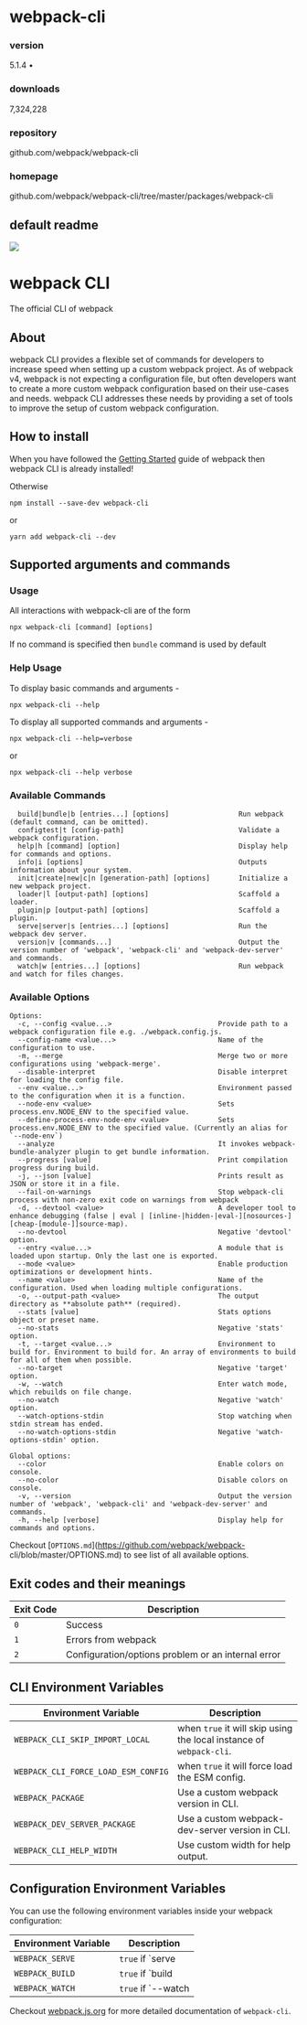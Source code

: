 
# webpack-cli 


### version
5.1.4 • 


### downloads
7,324,228 


### repository
github.com/webpack/webpack-cli 


### homepage
github.com/webpack/webpack-cli/tree/master/packages/webpack-cli 


## default readme



[
![](https://camo.githubusercontent.com/b0573f87b0786eda63c76f2a9a1358e7a653783c25c03c6c908a00b70c713d78/68747470733a2f2f7765627061636b2e6a732e6f72672f6173736574732f69636f6e2d7371756172652d6269672e737667)
](https://github.com/webpack/webpack-cli)

# webpack CLI

The official CLI of webpack

## About

webpack CLI provides a flexible set of commands for developers to increase
speed when setting up a custom webpack project. As of webpack v4, webpack is
not expecting a configuration file, but often developers want to create a more
custom webpack configuration based on their use-cases and needs. webpack CLI
addresses these needs by providing a set of tools to improve the setup of
custom webpack configuration.

## How to install

When you have followed the [Getting
Started](https://webpack.js.org/guides/getting-started/) guide of webpack then
webpack CLI is already installed!

Otherwise

    
    
    npm install --save-dev webpack-cli

or

    
    
    yarn add webpack-cli --dev

## Supported arguments and commands

### Usage

All interactions with webpack-cli are of the form

    
    
    npx webpack-cli [command] [options]

If no command is specified then `bundle` command is used by default

### Help Usage

To display basic commands and arguments -

    
    
    npx webpack-cli --help

To display all supported commands and arguments -

    
    
    npx webpack-cli --help=verbose

or

    
    
    npx webpack-cli --help verbose

### Available Commands

    
    
      build|bundle|b [entries...] [options]                 Run webpack (default command, can be omitted).
      configtest|t [config-path]                            Validate a webpack configuration.
      help|h [command] [option]                             Display help for commands and options.
      info|i [options]                                      Outputs information about your system.
      init|create|new|c|n [generation-path] [options]       Initialize a new webpack project.
      loader|l [output-path] [options]                      Scaffold a loader.
      plugin|p [output-path] [options]                      Scaffold a plugin.
      serve|server|s [entries...] [options]                 Run the webpack dev server.
      version|v [commands...]                               Output the version number of 'webpack', 'webpack-cli' and 'webpack-dev-server' and commands.
      watch|w [entries...] [options]                        Run webpack and watch for files changes.
    

### Available Options

    
    
    Options:
      -c, --config <value...>                          Provide path to a webpack configuration file e.g. ./webpack.config.js.
      --config-name <value...>                         Name of the configuration to use.
      -m, --merge                                      Merge two or more configurations using 'webpack-merge'.
      --disable-interpret                              Disable interpret for loading the config file.
      --env <value...>                                 Environment passed to the configuration when it is a function.
      --node-env <value>                               Sets process.env.NODE_ENV to the specified value.
      --define-process-env-node-env <value>            Sets process.env.NODE_ENV to the specified value. (Currently an alias for `--node-env`)
      --analyze                                        It invokes webpack-bundle-analyzer plugin to get bundle information.
      --progress [value]                               Print compilation progress during build.
      -j, --json [value]                               Prints result as JSON or store it in a file.
      --fail-on-warnings                               Stop webpack-cli process with non-zero exit code on warnings from webpack
      -d, --devtool <value>                            A developer tool to enhance debugging (false | eval | [inline-|hidden-|eval-][nosources-][cheap-[module-]]source-map).
      --no-devtool                                     Negative 'devtool' option.
      --entry <value...>                               A module that is loaded upon startup. Only the last one is exported.
      --mode <value>                                   Enable production optimizations or development hints.
      --name <value>                                   Name of the configuration. Used when loading multiple configurations.
      -o, --output-path <value>                        The output directory as **absolute path** (required).
      --stats [value]                                  Stats options object or preset name.
      --no-stats                                       Negative 'stats' option.
      -t, --target <value...>                          Environment to build for. Environment to build for. An array of environments to build for all of them when possible.
      --no-target                                      Negative 'target' option.
      -w, --watch                                      Enter watch mode, which rebuilds on file change.
      --no-watch                                       Negative 'watch' option.
      --watch-options-stdin                            Stop watching when stdin stream has ended.
      --no-watch-options-stdin                         Negative 'watch-options-stdin' option.
    
    Global options:
      --color                                          Enable colors on console.
      --no-color                                       Disable colors on console.
      -v, --version                                    Output the version number of 'webpack', 'webpack-cli' and 'webpack-dev-server' and commands.
      -h, --help [verbose]                             Display help for commands and options.
    

Checkout [`OPTIONS.md`](https://github.com/webpack/webpack-
cli/blob/master/OPTIONS.md) to see list of all available options.

## Exit codes and their meanings

Exit Code | Description  
---|---  
`0` | Success  
`1` | Errors from webpack  
`2` | Configuration/options problem or an internal error  
  
## CLI Environment Variables

Environment Variable | Description  
---|---  
`WEBPACK_CLI_SKIP_IMPORT_LOCAL` | when `true` it will skip using the local instance of `webpack-cli`.  
`WEBPACK_CLI_FORCE_LOAD_ESM_CONFIG` | when `true` it will force load the ESM config.  
`WEBPACK_PACKAGE` | Use a custom webpack version in CLI.  
`WEBPACK_DEV_SERVER_PACKAGE` | Use a custom webpack-dev-server version in CLI.  
`WEBPACK_CLI_HELP_WIDTH` | Use custom width for help output.  
  
## Configuration Environment Variables

You can use the following environment variables inside your webpack
configuration:

Environment Variable | Description  
---|---  
`WEBPACK_SERVE` |  `true` if `serve|s` is being used.  
`WEBPACK_BUILD` |  `true` if `build|bundle|b` is being used.  
`WEBPACK_WATCH` |  `true` if `--watch|watch|w` is being used.  
  
Checkout [webpack.js.org](https://webpack.js.org/api/cli/) for more detailed
documentation of `webpack-cli`.





            